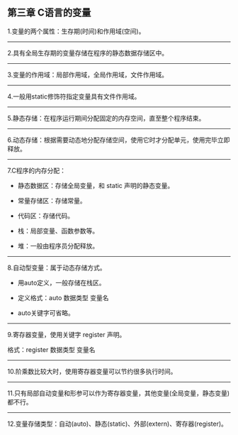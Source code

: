 ## 第三章 C语言的变量


1.变量的两个属性：生存期(时间)和作用域(空间)。

---

2.具有全局生存期的变量存储在程序的静态数据存储区中。

---


3.变量的作用域：局部作用域，全局作用域，文件作用域。

---


4.一般用static修饰符指定变量具有文件作用域。

---


5.静态存储：在程序运行期间分配固定的内存空间，直至整个程序结束。

---


6.动态存储：根据需要动态地分配存储空间，使用它时才分配单元，使用完毕立即释放。

---


7.C程序的内存分配：

- 静态数据区：存储全局变量，和 static 声明的静态变量。

- 常量存储区：存储常量。

- 代码区：存储代码。

- 栈：局部变量、函数参数等。

- 堆：一般由程序员分配释放。


---

8.自动型变量：属于动态存储方式。

- 用auto定义，一般存储在栈区。

- 定义格式：auto 数据类型 变量名

- auto关键字可省略。

---


9.寄存器变量，使用关键字 register 声明。

格式：register 数据类型 变量名

---


10.阶乘数比较大时，使用寄存器变量可以节约很多执行时间。

---


11.只有局部自动变量和形参可以作为寄存器变量，其他变量(全局变量，静态变量)都不行。

---


12.变量存储类型：自动(auto)、静态(static)、外部(extern)、寄存器(register)。